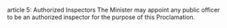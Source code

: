 article 5: Authorized Inspectors
The Minister may appoint any public officer to be an authorized inspector for the purpose of this Proclamation.
<ul>
</ul>